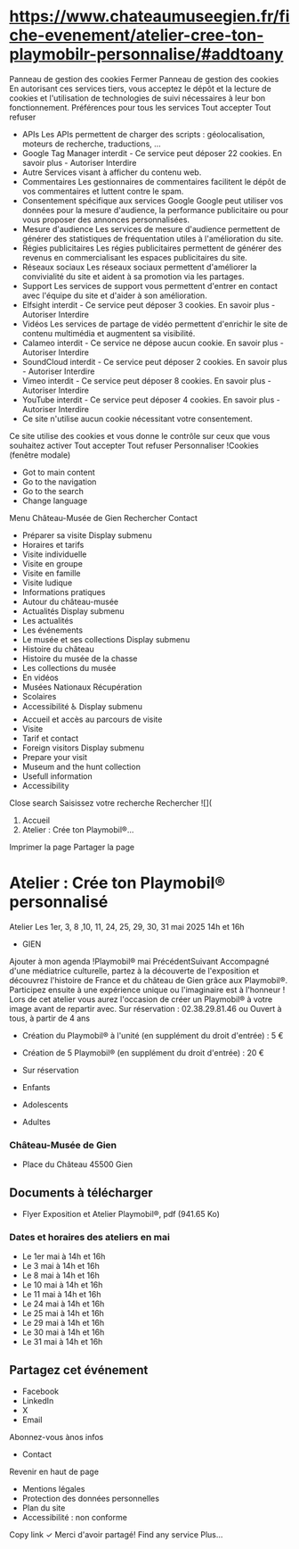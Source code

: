 # https://www.chateaumuseegien.fr/fiche-evenement/atelier-cree-ton-playmobilr-personnalise/#addtoany

Panneau de gestion des cookies
Fermer 
Panneau de gestion des cookies
En autorisant ces services tiers, vous acceptez le dépôt et la lecture de cookies et l'utilisation de technologies de suivi nécessaires à leur bon fonctionnement. 
Préférences pour tous les services
Tout accepter Tout refuser 
 * APIs
Les APIs permettent de charger des scripts : géolocalisation, moteurs de recherche, traductions, ... 
 * Google Tag Manager
interdit - Ce service peut déposer 22 cookies.
En savoir plus - 
Autoriser Interdire 
 * Autre
Services visant à afficher du contenu web. 
 * Commentaires
Les gestionnaires de commentaires facilitent le dépôt de vos commentaires et luttent contre le spam. 
 * Consentement spécifique aux services Google
Google peut utiliser vos données pour la mesure d'audience, la performance publicitaire ou pour vous proposer des annonces personnalisées. 
 * Mesure d'audience
Les services de mesure d'audience permettent de générer des statistiques de fréquentation utiles à l'amélioration du site. 
 * Régies publicitaires
Les régies publicitaires permettent de générer des revenus en commercialisant les espaces publicitaires du site. 
 * Réseaux sociaux
Les réseaux sociaux permettent d'améliorer la convivialité du site et aident à sa promotion via les partages. 
 * Support
Les services de support vous permettent d'entrer en contact avec l'équipe du site et d'aider à son amélioration. 
 * Elfsight
interdit - Ce service peut déposer 3 cookies.
En savoir plus - 
Autoriser Interdire 
 * Vidéos
Les services de partage de vidéo permettent d'enrichir le site de contenu multimédia et augmentent sa visibilité. 
 * Calameo
interdit - Ce service ne dépose aucun cookie.
En savoir plus - 
Autoriser Interdire 
 * SoundCloud
interdit - Ce service peut déposer 2 cookies.
En savoir plus - 
Autoriser Interdire 
 * Vimeo
interdit - Ce service peut déposer 8 cookies.
En savoir plus - 
Autoriser Interdire 
 * YouTube
interdit - Ce service peut déposer 4 cookies.
En savoir plus - 
Autoriser Interdire 
 * Ce site n'utilise aucun cookie nécessitant votre consentement.

Ce site utilise des cookies et vous donne le contrôle sur ceux que vous souhaitez activer Tout accepter Tout refuser Personnaliser 
!Cookies \(fenêtre modale\)
 * Got to main content
 * Go to the navigation
 * Go to the search
 * Change language

Menu Château-Musée de Gien Rechercher
Contact
 * Préparer sa visite Display submenu
 * Horaires et tarifs
 * Visite individuelle
 * Visite en groupe
 * Visite en famille
 * Visite ludique
 * Informations pratiques
 * Autour du château-musée
 * Actualités Display submenu
 * Les actualités
 * Les événements
 * Le musée et ses collections Display submenu
 * Histoire du château
 * Histoire du musée de la chasse
 * Les collections du musée
 * En vidéos
 * Musées Nationaux Récupération
 * Scolaires
 * Accessibilité ♿ Display submenu
 * Accueil et accès au parcours de visite
 * Visite
 * Tarif et contact
 * Foreign visitors Display submenu
 * Prepare your visit
 * Museum and the hunt collection
 * Usefull information
 * Accessibility

Close search
Saisissez votre recherche Rechercher
![](
 1. Accueil
 2. Atelier : Crée ton Playmobil®… 

Imprimer la page
Partager la page
# Atelier : Crée ton Playmobil® personnalisé
Atelier 
Les 1er, 3, 8 ,10, 11, 24, 25, 29, 30, 31 mai 2025 14h et 16h 
 * GIEN 

Ajouter à mon agenda
!Playmobil® mai 
PrécédentSuivant
Accompagné d'une médiatrice culturelle, partez à la découverte de l'exposition et découvrez l'histoire de France et du château de Gien grâce aux Playmobil®.
Participez ensuite à une expérience unique ou l'imaginaire est à l'honneur ! Lors de cet atelier vous aurez l'occasion de créer un Playmobil® à votre image avant de repartir avec.
Sur réservation : 02.38.29.81.46 ou Ouvert à tous, à partir de 4 ans
 * Création du Playmobil® à l'unité (en supplément du droit d'entrée) : 5 € 
 * Création de 5 Playmobil® (en supplément du droit d'entrée) : 20 € 

 * Sur réservation 

 * Enfants
 * Adolescents
 * Adultes

### Château-Musée de Gien 
 * Place du Château 45500 Gien 

## Documents à télécharger 
 * Flyer Exposition et Atelier Playmobil®, pdf (941.65 Ko)

### Dates et horaires des ateliers en mai
 * Le 1er mai à 14h et 16h
 * Le 3 mai à 14h et 16h
 * Le 8 mai à 14h et 16h
 * Le 10 mai à 14h et 16h
 * Le 11 mai à 14h et 16h
 * Le 24 mai à 14h et 16h
 * Le 25 mai à 14h et 16h
 * Le 29 mai à 14h et 16h
 * Le 30 mai à 14h et 16h
 * Le 31 mai à 14h et 16h

## Partagez cet événement
 * Facebook
 * LinkedIn
 * X
 * Email

Abonnez-vous ànos infos
 * Contact

Revenir en haut de page
 * Mentions légales
 * Protection des données personnelles
 * Plan du site
 * Accessibilité : non conforme 

Copy link
✓
Merci d'avoir partagé!
Find any service
Plus…
